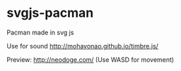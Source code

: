 # svgjs-pacman
Pacman made in svg js

Use for sound http://mohayonao.github.io/timbre.js/

Preview: http://neodoge.com/ (Use WASD for movement)
